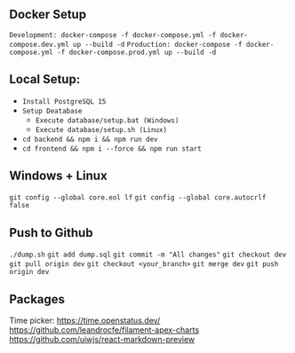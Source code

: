 ## Docker Setup

`Development: docker-compose -f docker-compose.yml -f docker-compose.dev.yml up --build -d`
`Production: docker-compose -f docker-compose.yml -f docker-compose.prod.yml up --build -d`

## Local Setup:

- `Install PostgreSQL 15`
- `Setup Deatabase`
  - `Execute database/setup.bat (Windows)`
  - `Execute database/setup.sh (Linux)`
- `cd backend && npm i && npm run dev`
- `cd frontend && npm i --force && npm run start`

## Windows + Linux

`git config --global core.eol lf`
`git config --global core.autocrlf false`

## Push to Github

`./dump.sh` <!-- If there are changes to database schema -->
`git add dump.sql`
`git commit -m "All changes"`
`git checkout dev`
`git pull origin dev`
`git checkout <your_branch>`
`git merge dev`
`git push origin dev`

## Packages

Time picker: https://time.openstatus.dev/
https://github.com/leandrocfe/filament-apex-charts
https://github.com/uiwjs/react-markdown-preview 